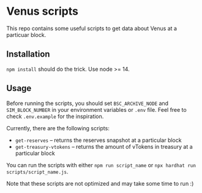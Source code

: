# Venus scripts

This repo contains some useful scripts to get data about Venus at a particuar block.

## Installation

`npm install` should do the trick. Use node >= 14.

## Usage

Before running the scripts, you should set `BSC_ARCHIVE_NODE` and `SIM_BLOCK_NUMBER` in your environment variables or `.env` file. Feel free to check `.env.example` for the inspiration.

Currently, there are the following scripts:

* `get-reserves` – returns the reserves snapshot at a particular block
* `get-treasury-vtokens` – returns the amount of vTokens in treasury at a particular block

You can run the scripts with either `npm run script_name` or `npx hardhat run scripts/script_name.js`.

Note that these scripts are not optimized and may take some time to run :)
